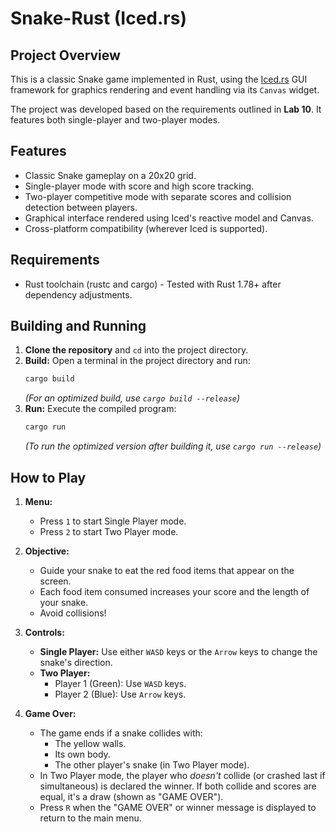 # Snake-Rust (Iced.rs)

## Project Overview

This is a classic Snake game implemented in Rust, using the [Iced.rs](https://github.com/iced-rs/iced) GUI framework for graphics rendering and event handling via its `Canvas` widget.

The project was developed based on the requirements outlined in **Lab 10**. It features both single-player and two-player modes.

## Features

* Classic Snake gameplay on a 20x20 grid.
* Single-player mode with score and high score tracking.
* Two-player competitive mode with separate scores and collision detection between players.
* Graphical interface rendered using Iced's reactive model and Canvas.
* Cross-platform compatibility (wherever Iced is supported).

## Requirements

* Rust toolchain (rustc and cargo) - Tested with Rust 1.78+ after dependency adjustments.

## Building and Running

1.  **Clone the repository** and `cd` into the project directory.
2.  **Build:** Open a terminal in the project directory and run:
    ```bash
    cargo build
    ```
    *(For an optimized build, use `cargo build --release`)*
3.  **Run:** Execute the compiled program:
    ```bash
    cargo run
    ```
    *(To run the optimized version after building it, use `cargo run --release`)*

## How to Play

1.  **Menu:**
    * Press `1` to start Single Player mode.
    * Press `2` to start Two Player mode.

2.  **Objective:**
    * Guide your snake to eat the red food items that appear on the screen.
    * Each food item consumed increases your score and the length of your snake.
    * Avoid collisions!

3.  **Controls:**
    * **Single Player:** Use either `WASD` keys or the `Arrow` keys to change the snake's direction.
    * **Two Player:**
        * Player 1 (Green): Use `WASD` keys.
        * Player 2 (Blue): Use `Arrow` keys.

4.  **Game Over:**
    * The game ends if a snake collides with:
        * The yellow walls.
        * Its own body.
        * The other player's snake (in Two Player mode).
    * In Two Player mode, the player who *doesn't* collide (or crashed last if simultaneous) is declared the winner. If both collide and scores are equal, it's a draw (shown as "GAME OVER").
    * Press `R` when the "GAME OVER" or winner message is displayed to return to the main menu.